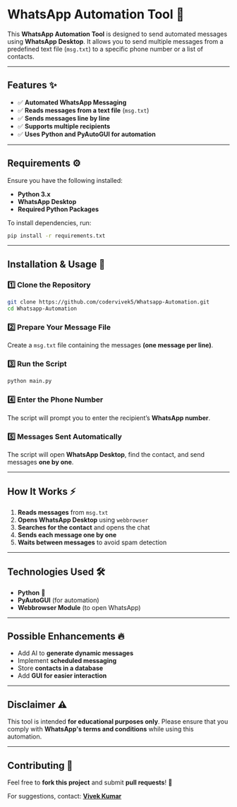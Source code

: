 # WhatsApp Automation Tool 🚀

This **WhatsApp Automation Tool** is designed to send automated messages using **WhatsApp Desktop**. It allows you to send multiple messages from a predefined text file (`msg.txt`) to a specific phone number or a list of contacts.

---

## Features ✨
- ✅ **Automated WhatsApp Messaging**
- ✅ **Reads messages from a text file** (`msg.txt`)
- ✅ **Sends messages line by line**
- ✅ **Supports multiple recipients**
- ✅ **Uses Python and PyAutoGUI for automation**

---

## Requirements ⚙️
Ensure you have the following installed:
- **Python 3.x**
- **WhatsApp Desktop**
- **Required Python Packages**

To install dependencies, run:
```bash
pip install -r requirements.txt
```

---

## Installation & Usage 📌

### 1️⃣ Clone the Repository
```bash
git clone https://github.com/codervivek5/Whatsapp-Automation.git
cd Whatsapp-Automation
```

### 2️⃣ Prepare Your Message File
Create a `msg.txt` file containing the messages **(one message per line)**.

### 3️⃣ Run the Script
```bash
python main.py
```

### 4️⃣ Enter the Phone Number
The script will prompt you to enter the recipient’s **WhatsApp number**.

### 5️⃣ Messages Sent Automatically
The script will open **WhatsApp Desktop**, find the contact, and send messages **one by one**.

---

## How It Works ⚡
1. **Reads messages** from `msg.txt`
2. **Opens WhatsApp Desktop** using `webbrowser`
3. **Searches for the contact** and opens the chat
4. **Sends each message one by one**
5. **Waits between messages** to avoid spam detection

---

## Technologies Used 🛠️
- **Python** 🐍
- **PyAutoGUI** (for automation)
- **Webbrowser Module** (to open WhatsApp)

---

## Possible Enhancements 🔥
- Add AI to **generate dynamic messages**
- Implement **scheduled messaging**
- Store **contacts in a database**
- Add **GUI for easier interaction**

---

## Disclaimer ⚠️
This tool is intended **for educational purposes only**. Please ensure that you comply with **WhatsApp's terms and conditions** while using this automation.

---

## Contributing 🤝
Feel free to **fork this project** and submit **pull requests**! 🚀

For suggestions, contact: **[Vivek Kumar](https://github.com/codervivek5)**

